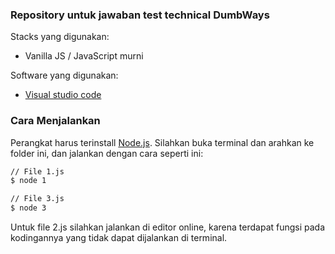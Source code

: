 ### Repository untuk jawaban test technical DumbWays

Stacks yang digunakan:
* Vanilla JS / JavaScript murni

Software yang digunakan:
* [Visual studio code](https://code.visualstudio.com)


### Cara Menjalankan

Perangkat harus terinstall [Node.js](https://nodejs.org/).
Silahkan buka terminal dan arahkan ke folder ini, dan jalankan dengan cara seperti ini:

```sh
// File 1.js
$ node 1

// File 3.js
$ node 3
```

Untuk file 2.js silahkan jalankan di editor online, karena terdapat fungsi pada kodingannya yang tidak dapat dijalankan di terminal.
